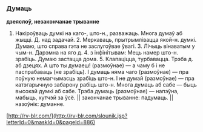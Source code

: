 ### Думаць
**дзеяслоў, незакончанае трыванне**

1. Накіроўваць думкі на каго-, што-н., разважаць. Многа думаў аб жыцці. Д. над задачай. 2. Меркаваць, прытрымлівацца якой-н. думкі. Думаю, што справа гэта не заслугоўвае ўвагі. 3. Лічыць вінаватым у чым-н. Дарэмна на яго д. 4. з інфінітывам: Мець намер што-н. зрабіць. Думаю застацца дома. 5. Клапаціцца, турбавацца. Трэба д. аб дзецях. А што ты думаеш! (размоўнае) — а чаму б і не паспрабаваць (не зрабіць). І думаць няма чаго (размоўнае) — пра поўную немагчымасць зрабіць што-н. І не думай (размоўнае) — пра катэгарычную забарону рабіць што-н. Многа думаць аб сабе — быць высокай думкі аб сабе. Трэба думаць (размоўнае) — напэўна, мабыць, хутчэй за ўсё. || закончанае трыванне: падумаць. || назоўнік: думанне.

<a rel="author">[http://rv-blr.com/](http://rv-blr.com/slounik.jsp?letterId=0&maskId=0&pageId=886)</a>
